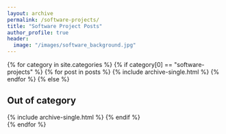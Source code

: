 ```yaml
---
layout: archive
permalink: /software-projects/
title: "Software Project Posts"
author_profile: true
header:
  image: "/images/software_background.jpg"
---
```


{% for category in site.categories %}
  {% if category[0] == "software-projects"  %}
    {% for post in posts %}
    {% include archive-single.html %}
    {% endfor %}
  {% else %}
    <h2>Out of category</h2>
    {% include archive-single.html %}
  {% endif %}  
{% endfor %}
